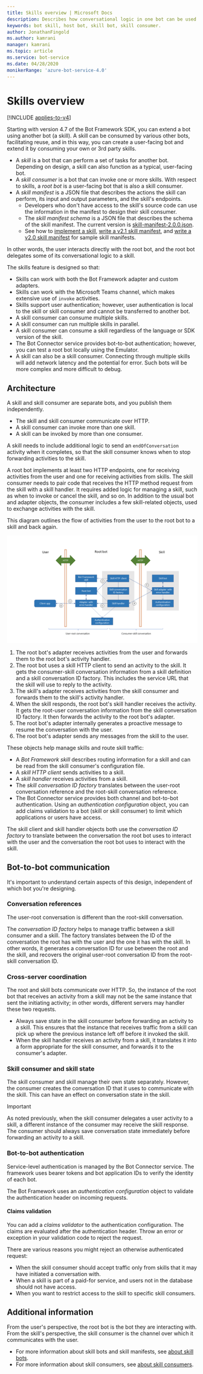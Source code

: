 ```yaml
---
title: Skills overview | Microsoft Docs
description: Describes how conversational logic in one bot can be used by another bot using the Bot Framework SDK.
keywords: bot skill, host bot, skill bot, skill consumer.
author: JonathanFingold
ms.author: kamrani
manager: kamrani
ms.topic: article
ms.service: bot-service
ms.date: 04/28/2020
monikerRange: 'azure-bot-service-4.0'
---
```


# Skills overview

[!INCLUDE [applies-to-v4](../includes/applies-to.md)]

<!-- Value prop: why skills -->
Starting with version 4.7 of the Bot Framework SDK, you can extend a bot using another bot (a skill).
A skill can be consumed by various other bots, facilitating reuse, and in this way, you can create a user-facing bot and extend it by consuming your own or 3rd party skills.

<!-- Terminology -->
- A _skill_ is a bot that can perform a set of tasks for another bot.
  Depending on design, a skill can also function as a typical, user-facing bot.
- A _skill consumer_ is a bot that can invoke one or more skills. With respect to skills, a _root bot_ is a user-facing bot that is also a skill consumer.
- A _skill manifest_ is a JSON file that describes the actions the skill can perform, its input and output parameters, and the skill's endpoints.
  - Developers who don't have access to the skill's source code can use the information in the manifest to design their skill consumer.
  - The _skill manifest schema_ is a JSON file that describes the schema of the skill manifest. The current version is [skill-manifest-2.0.0.json](https://github.com/microsoft/botframework-sdk/blob/master/schemas/skills/skill-manifest-2.0.0.json).
  - See how to [implement a skill](./skill-implement-skill.md), [write a v2.1 skill manifest](skills-write-manifest-2-0.md), and [write a v2.0 skill manifest](skills-write-manifest-2-0.md) for sample skill manifests.

In other words, the user interacts directly with the root bot, and the root bot delegates some of its conversational logic to a skill.

<!-- Requirements/contract -->
The skills feature is designed so that:

- Skills can work with both the Bot Framework adapter and custom adapters.
- Skills can work with the Microsoft Teams channel, which makes extensive use of `invoke` activities.
- Skills support user authentication; however, user authentication is local to the skill or skill consumer and cannot be transferred to another bot.
- A skill consumer can consume multiple skills.
- A skill consumer can run multiple skills in parallel.
- A skill consumer can consume a skill regardless of the language or SDK version of the skill.
- The Bot Connector service provides bot-to-bot authentication; however, you can test a root bot locally using the Emulator.
- A skill can also be a skill consumer. Connecting through multiple skills will add network latency and the potential for error. Such bots will be more complex and more difficult to debug.
<!--TBD: - Skills support proactive messaging. -->

## Architecture

A skill and skill consumer are separate bots, and you publish them independently.

- The skill and skill consumer communicate over HTTP.
- A skill consumer can invoke more than one skill.
- A skill can be invoked by more than one consumer.

A skill needs to include additional logic to send an `endOfConversation` activity when it completes, so that the skill consumer knows when to stop forwarding activities to the skill.

A root bot implements at least two HTTP endpoints, one for receiving activities from the user and one for receiving activities from skills. The skill consumer needs to pair code that receives the HTTP method request from the skill with a skill handler.
It requires added logic for managing a skill, such as when to invoke or cancel the skill, and so on. In addition to the usual bot and adapter objects, the consumer includes a few skill-related objects, used to exchange activities with the skill.

This diagram outlines the flow of activities from the user to the root bot to a skill and back again.

![Architecture diagram](./media/skills-conceptual-architecture.png)

1. The root bot's adapter receives activities from the user and forwards them to the root bot's activity handler.
1. The root bot uses a skill HTTP client to send an activity to the skill. It gets the consumer-skill conversation information from a skill definition and a skill conversation ID factory. This includes the service URL that the skill will use to reply to the activity.
1. The skill's adapter receives activities from the skill consumer and forwards them to the skill's activity handler.
1. When the skill responds, the root bot's skill handler receives the activity. It gets the root-user conversation information from the skill conversation ID factory. It then forwards the activity to the root bot's adapter.
1. The root bot's adapter internally generates a proactive message to resume the conversation with the user.
1. The root bot's adapter sends any messages from the skill to the user.

These objects help manage skills and route skill traffic:

- A _Bot Framework skill_ describes routing information for a skill and can be read from the skill consumer's configuration file.
- A _skill HTTP client_ sends activities to a skill.
- A _skill handler_ receives activities from a skill.
- The _skill conversation ID factory_ translates between the user-root conversation reference and the root-skill conversation reference.
- The Bot Connector service provides both channel and bot-to-bot authentication. Using an _authentication configuration_ object, you can add claims validation to a bot (skill or skill consumer) to limit which applications or users have access.

The skill client and skill handler objects both use the _conversation ID factory_ to translate between the conversation the root bot uses to interact with the user and the conversation the root bot uses to interact with the skill.

## Bot-to-bot communication

It's important to understand certain aspects of this design, independent of which bot you're designing.

<!--
- infrastructure concerns:
  - stateless, cross-server application (memory management and middleware).
  - authentication, in both directions, plus claims validation.
- implementation concerns:
  - classes, objects, and logic you need to add to your host (and skill).
  - when to start and stop a skill.
  - managing multiple skills.
-->

### Conversation references

The user-root conversation is different than the root-skill conversation.

The _conversation ID factory_ helps to manage traffic between a skill consumer and a skill. The factory translates between the ID of the conversation the root has with the user and the one it has with the skill.
In other words, it generates a conversation ID for use between the root and the skill, and recovers the original user-root conversation ID from the root-skill conversation ID.

<!-- Hopefully, this just gets folded into the SDK and does not need to get described in detail.
- The host needs to save or encode original conversation ID and service URL and create a conversation ID for use between it and the skill.
  - Generated conversation IDs must be usable as a URL path parameter.
  - A modified activity gets the new conversation ID and service URL (of the host, as the host provides a channel interface to the skill).
- Upon receiving an activity from the skill, host needs to decode or recover the original conversation ID and service URL so that the activity can get forwarded back to the user in the original conversation.
-->

### Cross-server coordination
<!-- or, Statelessness in the host -->

The root and skill bots communicate over HTTP.
So, the instance of the root bot that receives an activity from a skill may not be the same instance that sent the initiating activity; in other words, different servers may handler these two requests.

- Always save state in the skill consumer before forwarding an activity to a skill.
  This ensures that the instance that receives traffic from a skill can pick up where the previous instance left off before it invoked the skill.
- When the skill handler receives an activity from a skill, it translates it into a form appropriate for the skill consumer, and forwards it to the consumer's adapter.

### Skill consumer and skill state

The skill consumer and skill manage their own state separately. However, the consumer creates the conversation ID that it uses to communicate with the skill. This can have an effect on conversation state in the skill.

> [!IMPORTANT]
> As noted previously, when the skill consumer delegates a user activity to a skill, a different instance of the consumer may receive the skill response. The consumer should always save conversation state immediately before forwarding an activity to a skill.

### Bot-to-bot authentication

<!-- TODO Add appropriate info about this new(?) feature to the bot basics article. -->

Service-level authentication is managed by the Bot Connector service. The framework uses bearer tokens and bot application IDs to verify the identity of each bot.

The Bot Framework uses an _authentication configuration_ object to validate the authentication header on incoming requests.

#### Claims validation

You can add a _claims validator_ to the authentication configuration. The claims are evaluated after the authentication header. Throw an error or exception in your validation code to reject the request.

There are various reasons you might reject an otherwise authenticated request:

- When the skill consumer should accept traffic only from skills that it may have initiated a conversation with.
- When a skill is part of a paid-for service, and users not in the database should not have access.
- When you want to restrict access to the skill to specific skill consumers.

<!--TODO Need a link for more information about claims and claims-based validation.-->

## Additional information

From the user's perspective, the root bot is the bot they are interacting with.
From the skill's perspective, the skill consumer is the channel over which it communicates with the user.

- For more information about skill bots and skill manifests, see [about skill bots](skills-about-skill-bots.md).
- For more information about skill consumers, see [about skill consumers](skills-about-skill-consumers.md).
